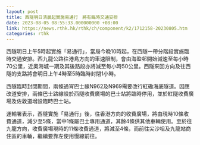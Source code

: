 ```yaml
---
layout: post
title: 西隧明日清晨起實施易通行　將有臨時交通安排
date: 2023-08-05 08:55:33.000000000 +08:00
link: https://news.rthk.hk/rthk/ch/component/k2/1712158-20230805.htm
categories: rthk
---
```


西隧明日上午5時起實施「易通行」，當局今晚10時起，在西隧一帶分階段實施臨時交通安排。西九龍公路往港島方向的車速限制，會由海盈邨開始減速至每小時70公里，近奧海城一期及其後路段亦將減至每小時50公里。西隧來回方向及往西隧的支路將會明日上午4時至5時臨時封閉1小時。

西隧臨時封閉期間，兩條通宵巴士線N962及N969需要改行紅磡海底隧道。因應改道安排，兩條巴士路線設於西隧收費廣場的巴士站將臨時停用，並於紅隧收費廣場及佐敦道增設臨時巴士站。

運輸署表示，西隧實施「易通行」後，往香港方向的收費廣場，將由現時10條收費通道，減少至5條，當中1條屬巴士專用通道，其餘4條供其他車輛使用。至於往九龍方向，收費廣場現時的11條收費通道，將減至4條，而前往尖沙咀及九龍站商住區的車輛，繼續要靠左使用慢線前往。

